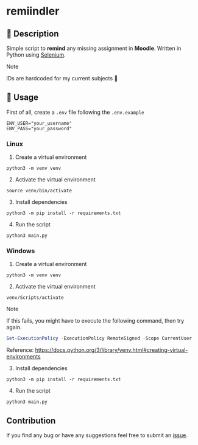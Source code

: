 # remiindler

## 🚀 Description

Simple script to **remind** any missing assignment in **Moodle**. Written in Python using [Selenium](https://www.selenium.dev/).

> [!NOTE]
> IDs are hardcoded for my current subjects :rofl:

## 🏡 Usage

First of all, create a `.env` file following the `.env.example`
```
ENV_USER="your_username"
ENV_PASS="your_password"
```

### Linux

1. Create a virtual environment
```
python3 -m venv venv
```

2. Activate the virtual environment
```
source venv/bin/activate
```

3. Install dependencies
```
python3 -m pip install -r requirements.txt
```

4. Run the script
```
python3 main.py
```

### Windows

1. Create a virtual environment
```
python3 -m venv venv
```

2. Activate the virtual environment
```
venv/Scripts/activate
```

> [!NOTE]
> If this fails, you might have to execute the following command, then try again.
> ```powershell
> Set-ExecutionPolicy -ExecutionPolicy RemoteSigned -Scope CurrentUser
> ```
> Reference: https://docs.python.org/3/library/venv.html#creating-virtual-environments

3. Install dependencies
```
python3 -m pip install -r requirements.txt
```

4. Run the script
```
python3 main.py
```

## Contribution

If you find any bug or have any suggestions feel free to submit an [issue](https://github.com/ribaban-DAW/remiindler/issues/new).
